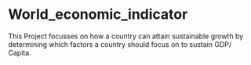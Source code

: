 # World_economic_indicator
This Project focusses on how a country can attain sustainable growth by determining which factors a country should focus on to sustain GDP/ Capita.
